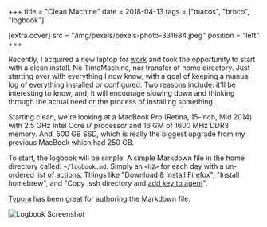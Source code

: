 +++
title = "Clean Machine"
date = 2018-04-13
tags = ["macos", "broco", "logbook"]

[extra.cover]
src = "/img/pexels/pexels-photo-331684.jpeg"
position = "left"
+++

Recently, I acquired a new laptop for [work](https://www.broco.com/) and took
the opportunity to start with a clean install. No TimeMachine, nor transfer of
home directory. Just starting over with everything I now know, with a goal of
keeping a manual log of everything installed or configured. Two reasons include:
it'll be interesting to know, and, it will encourage slowing down and thinking
through the actual need or the process of installing something.

<!-- more -->

Starting clean, we're looking at a MacBook Pro (Retina, 15-inch, Mid 2014) with
2.5 GHz Intel Core i7 processor and 16 GM of 1600 MHz DDR3 memory. And, 500 GB
SSD, which is really the biggest upgrade from my previous MacBook which had
250 GB.

To start, the logbook will be simple. A simple Markdown file in the home
directory called: `~/logbook.md`. Simply an `<h2>` for each day with a
un-ordered list of actions. Things like "Download & Install Firefox",
"Install homebrew", and "Copy .ssh directory and [add key to agent](https://help.github.com/articles/generating-a-new-ssh-key-and-adding-it-to-the-ssh-agent/)".

[Typora](https://typora.io/) has been great for authoring the Markdown file.

![Logbook Screenshot](/files/logbook-screenshot.png "Logbook Screenshot")
